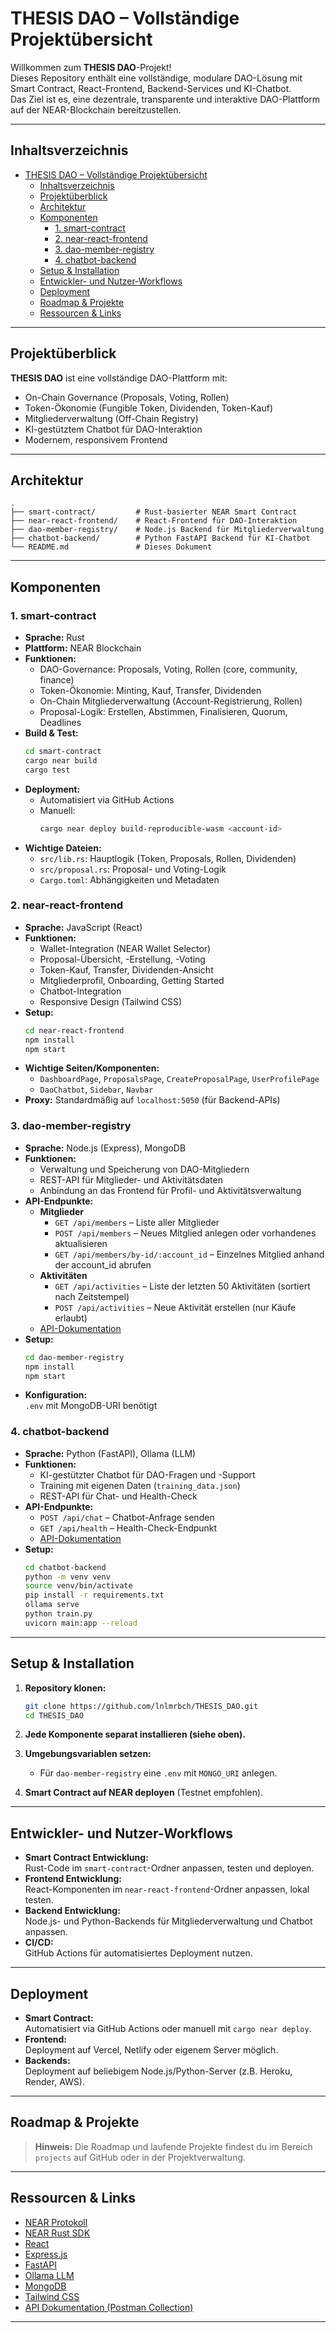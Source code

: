 # THESIS DAO – Vollständige Projektübersicht

Willkommen zum **THESIS DAO**-Projekt!  
Dieses Repository enthält eine vollständige, modulare DAO-Lösung mit Smart Contract, React-Frontend, Backend-Services und KI-Chatbot.  
Das Ziel ist es, eine dezentrale, transparente und interaktive DAO-Plattform auf der NEAR-Blockchain bereitzustellen.

---

## Inhaltsverzeichnis

- [THESIS DAO – Vollständige Projektübersicht](#thesis-dao--vollständige-projektübersicht)
  - [Inhaltsverzeichnis](#inhaltsverzeichnis)
  - [Projektüberblick](#projektüberblick)
  - [Architektur](#architektur)
  - [Komponenten](#komponenten)
    - [1. smart-contract](#1-smart-contract)
    - [2. near-react-frontend](#2-near-react-frontend)
    - [3. dao-member-registry](#3-dao-member-registry)
    - [4. chatbot-backend](#4-chatbot-backend)
  - [Setup \& Installation](#setup--installation)
  - [Entwickler- und Nutzer-Workflows](#entwickler--und-nutzer-workflows)
  - [Deployment](#deployment)
  - [Roadmap \& Projekte](#roadmap--projekte)
  - [Ressourcen \& Links](#ressourcen--links)

---

## Projektüberblick

**THESIS DAO** ist eine vollständige DAO-Plattform mit:
- On-Chain Governance (Proposals, Voting, Rollen)
- Token-Ökonomie (Fungible Token, Dividenden, Token-Kauf)
- Mitgliederverwaltung (Off-Chain Registry)
- KI-gestütztem Chatbot für DAO-Interaktion
- Modernem, responsivem Frontend

---

## Architektur

```
.
├── smart-contract/         # Rust-basierter NEAR Smart Contract
├── near-react-frontend/    # React-Frontend für DAO-Interaktion
├── dao-member-registry/    # Node.js Backend für Mitgliederverwaltung
├── chatbot-backend/        # Python FastAPI Backend für KI-Chatbot
└── README.md               # Dieses Dokument
```

---

## Komponenten

### 1. smart-contract

- **Sprache:** Rust
- **Plattform:** NEAR Blockchain
- **Funktionen:**
  - DAO-Governance: Proposals, Voting, Rollen (core, community, finance)
  - Token-Ökonomie: Minting, Kauf, Transfer, Dividenden
  - On-Chain Mitgliederverwaltung (Account-Registrierung, Rollen)
  - Proposal-Logik: Erstellen, Abstimmen, Finalisieren, Quorum, Deadlines
- **Build & Test:**
  ```bash
  cd smart-contract
  cargo near build
  cargo test
  ```
- **Deployment:**
  - Automatisiert via GitHub Actions
  - Manuell:  
    ```bash
    cargo near deploy build-reproducible-wasm <account-id>
    ```
- **Wichtige Dateien:**
  - `src/lib.rs`: Hauptlogik (Token, Proposals, Rollen, Dividenden)
  - `src/proposal.rs`: Proposal- und Voting-Logik
  - `Cargo.toml`: Abhängigkeiten und Metadaten

### 2. near-react-frontend

- **Sprache:** JavaScript (React)
- **Funktionen:**
  - Wallet-Integration (NEAR Wallet Selector)
  - Proposal-Übersicht, -Erstellung, -Voting
  - Token-Kauf, Transfer, Dividenden-Ansicht
  - Mitgliederprofil, Onboarding, Getting Started
  - Chatbot-Integration
  - Responsive Design (Tailwind CSS)
- **Setup:**
  ```bash
  cd near-react-frontend
  npm install
  npm start
  ```
- **Wichtige Seiten/Komponenten:**
  - `DashboardPage`, `ProposalsPage`, `CreateProposalPage`, `UserProfilePage`
  - `DaoChatbot`, `Sidebar`, `Navbar`
- **Proxy:** Standardmäßig auf `localhost:5050` (für Backend-APIs)

### 3. dao-member-registry

- **Sprache:** Node.js (Express), MongoDB
- **Funktionen:**
  - Verwaltung und Speicherung von DAO-Mitgliedern
  - REST-API für Mitglieder- und Aktivitätsdaten
  - Anbindung an das Frontend für Profil- und Aktivitätsverwaltung
- **API-Endpunkte:**
  - **Mitglieder**
    - `GET /api/members` – Liste aller Mitglieder
    - `POST /api/members` – Neues Mitglied anlegen oder vorhandenes aktualisieren
    - `GET /api/members/by-id/:account_id` – Einzelnes Mitglied anhand der account_id abrufen
  - **Aktivitäten**
    - `GET /api/activities` – Liste der letzten 50 Aktivitäten (sortiert nach Zeitstempel)
    - `POST /api/activities` – Neue Aktivität erstellen (nur Käufe erlaubt)
  - <a href="https://documenter.getpostman.com/view/33908680/2sB2qXj2dz" target="_blank">API-Dokumentation</a>
- **Setup:**
  ```bash
  cd dao-member-registry
  npm install
  npm start
  ```
- **Konfiguration:**  
  `.env` mit MongoDB-URI benötigt

### 4. chatbot-backend

- **Sprache:** Python (FastAPI), Ollama (LLM)
- **Funktionen:**
  - KI-gestützter Chatbot für DAO-Fragen und -Support
  - Training mit eigenen Daten (`training_data.json`)
  - REST-API für Chat- und Health-Check
- **API-Endpunkte:**
  - `POST /api/chat` – Chatbot-Anfrage senden
  - `GET /api/health` – Health-Check-Endpunkt
  - <a href="https://documenter.getpostman.com/view/33908680/2sB2qXj2dz" target="_blank">API-Dokumentation</a>
- **Setup:**
  ```bash
  cd chatbot-backend
  python -m venv venv
  source venv/bin/activate
  pip install -r requirements.txt
  ollama serve
  python train.py
  uvicorn main:app --reload
  ```

---

## Setup & Installation

1. **Repository klonen:**
   ```bash
   git clone https://github.com/lnlmrbch/THESIS_DAO.git
   cd THESIS_DAO
   ```

2. **Jede Komponente separat installieren (siehe oben).**

3. **Umgebungsvariablen setzen:**  
   - Für `dao-member-registry` eine `.env` mit `MONGO_URI` anlegen.

4. **Smart Contract auf NEAR deployen** (Testnet empfohlen).

---

## Entwickler- und Nutzer-Workflows

- **Smart Contract Entwicklung:**  
  Rust-Code im `smart-contract`-Ordner anpassen, testen und deployen.
- **Frontend Entwicklung:**  
  React-Komponenten im `near-react-frontend`-Ordner anpassen, lokal testen.
- **Backend Entwicklung:**  
  Node.js- und Python-Backends für Mitgliederverwaltung und Chatbot anpassen.
- **CI/CD:**  
  GitHub Actions für automatisiertes Deployment nutzen.

---

## Deployment

- **Smart Contract:**  
  Automatisiert via GitHub Actions oder manuell mit `cargo near deploy`.
- **Frontend:**  
  Deployment auf Vercel, Netlify oder eigenem Server möglich.
- **Backends:**  
  Deployment auf beliebigem Node.js/Python-Server (z.B. Heroku, Render, AWS).

---

## Roadmap & Projekte

> **Hinweis:** Die Roadmap und laufende Projekte findest du im Bereich `projects` auf GitHub oder in der Projektverwaltung.

---

## Ressourcen & Links

- <a href="https://near.org/" target="_blank">NEAR Protokoll</a>
- <a href="https://docs.near.org/sdk/rust/introduction" target="_blank">NEAR Rust SDK</a>
- <a href="https://react.dev/" target="_blank">React</a>
- <a href="https://expressjs.com/" target="_blank">Express.js</a>
- <a href="https://fastapi.tiangolo.com/" target="_blank">FastAPI</a>
- <a href="https://ollama.ai/" target="_blank">Ollama LLM</a>
- <a href="https://www.mongodb.com/" target="_blank">MongoDB</a>
- <a href="https://tailwindcss.com/" target="_blank">Tailwind CSS</a>
- <a href="https://documenter.getpostman.com/view/33908680/2sB2qXj2dz" target="_blank">API Dokumentation (Postman Collection)</a>

---

